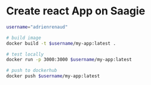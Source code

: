 # Create react App on Saagie

```bash
username="adrienrenaud"

# build image
docker build -t $username/my-app:latest .

# test locally
docker run -p 3000:3000 $username/my-app:latest

# push to dockerhub
docker push $username/my-app:latest
```


